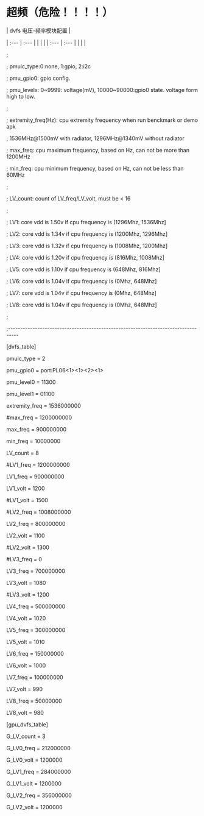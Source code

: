 # 超频（危险！！！！）


| dvfs 电压-频率模块配置 |

| :--- | :--- |
|  |  |
| :--- | :--- |
|  |  |



;

; pmuic\_type:0:none, 1:gpio, 2:i2c

; pmu\_gpio0: gpio config.

; pmu\_levelx: 0~9999: voltage\(mV\), 10000~90000:gpio0 state. voltage form high to low.

;

; extremity\_freq\(Hz\): cpu extremity frequency when run benckmark or demo apk

;                     1536MHz@1500mV with radiator, 1296MHz@1340mV without radiator

; max\_freq: cpu maximum frequency, based on Hz, can not be more than 1200MHz

; min\_freq: cpu minimum frequency, based on Hz, can not be less than 60MHz

;

; LV\_count: count of LV\_freq/LV\_volt, must be &lt; 16

;

; LV1: core vdd is 1.50v if cpu frequency is \(1296Mhz,  1536Mhz\]

; LV2: core vdd is 1.34v if cpu frequency is \(1200Mhz,  1296Mhz\]

; LV3: core vdd is 1.32v if cpu frequency is \(1008Mhz,  1200Mhz\]

; LV4: core vdd is 1.20v if cpu frequency is \(816Mhz,   1008Mhz\]

; LV5: core vdd is 1.10v if cpu frequency is \(648Mhz,    816Mhz\]

; LV6: core vdd is 1.04v if cpu frequency is \(0Mhz,      648Mhz\]

; LV7: core vdd is 1.04v if cpu frequency is \(0Mhz,      648Mhz\]

; LV8: core vdd is 1.04v if cpu frequency is \(0Mhz,      648Mhz\]

;

;----------------------------------------------------------------------------------

\[dvfs\_table\]

pmuic\_type = 2

pmu\_gpio0         = port:PL06&lt;1&gt;&lt;1&gt;&lt;2&gt;&lt;1&gt;

pmu\_level0        = 11300

pmu\_level1        = 01100

extremity\_freq = 1536000000

\#max\_freq = 1200000000

max\_freq = 900000000

min\_freq = 10000000



LV\_count = 8



\#LV1\_freq = 1200000000

LV1\_freq = 900000000

LV1\_volt = 1200

\#LV1\_volt = 1500



\#LV2\_freq = 1008000000

LV2\_freq = 800000000

LV2\_volt = 1100

\#LV2\_volt = 1300



\#LV3\_freq = 0

LV3\_freq = 700000000

LV3\_volt = 1080

\#LV3\_volt = 1200



LV4\_freq = 500000000

LV4\_volt = 1020



LV5\_freq = 300000000

LV5\_volt = 1010



LV6\_freq = 150000000

LV6\_volt = 1000



LV7\_freq = 100000000

LV7\_volt = 990



LV8\_freq = 50000000

LV8\_volt = 980



\[gpu\_dvfs\_table\]



G\_LV\_count = 3



G\_LV0\_freq = 212000000

G\_LV0\_volt = 1200000

G\_LV1\_freq = 284000000

G\_LV1\_volt = 1200000

G\_LV2\_freq = 356000000

G\_LV2\_volt = 1200000

